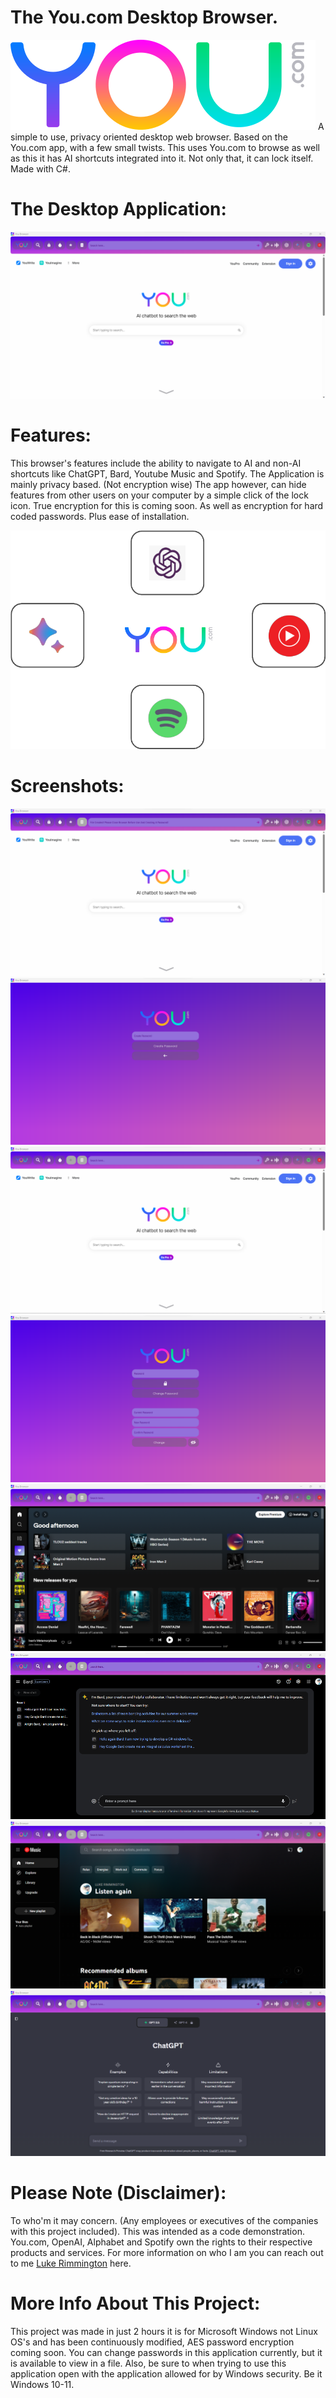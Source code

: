 # The You.com Desktop Browser.
<img src="You.com Text Logo.png">
A simple to use, privacy oriented desktop web browser. Based on the You.com app, with a few small twists. This uses You.com to browse as well as this it has AI shortcuts integrated into it. Not only that, it can lock itself. Made with C#.

# The Desktop Application:
<img src="You.com Main Application Image.png">

# Features:
This browser's features include the ability to navigate to AI and non-AI shortcuts like ChatGPT, Bard, Youtube Music and Spotify. The Application is mainly privacy based. (Not encryption wise) The app however, can hide features from other users on your computer by a simple click of the lock icon. True encryption for this is coming soon. As well as encryption for hard coded passwords. Plus ease of installation.

<img src="Associated Applications Image.png">


# Screenshots:
<img src="You.com Main Application File Created Image.png">
<img src="You.com Application Create Password Image.png">
<img src="You.com Application Working Image.png">
<img src="You.com Application Lock Image.png">
<img src="You.com Application Spotify Image.png">
<img src="You.com Application Bard Image.png">
<img src="You.com Application Youtube Image.png">
<img src="You.com Application ChatGPT Image.png">

# Please Note (Disclaimer): 

To who'm it may concern. (Any employees or executives of the companies with this project included). This was intended as a code demonstration. You.com, OpenAI, Alphabet and Spotify own the rights to their respective products and services. For more information on who I am you can reach out to me <a href="https://lukerimmington.com">Luke Rimmington</a> here.
# More Info About This Project:
This project was made in just 2 hours it is for Microsoft Windows not Linux OS's and has been continuously modified, AES password encryption coming soon. You can change passwords in this application currently, but it is available to view in a file. Also, be sure to when trying to use this application open with the application allowed for by Windows security. Be it Windows 10-11. 
